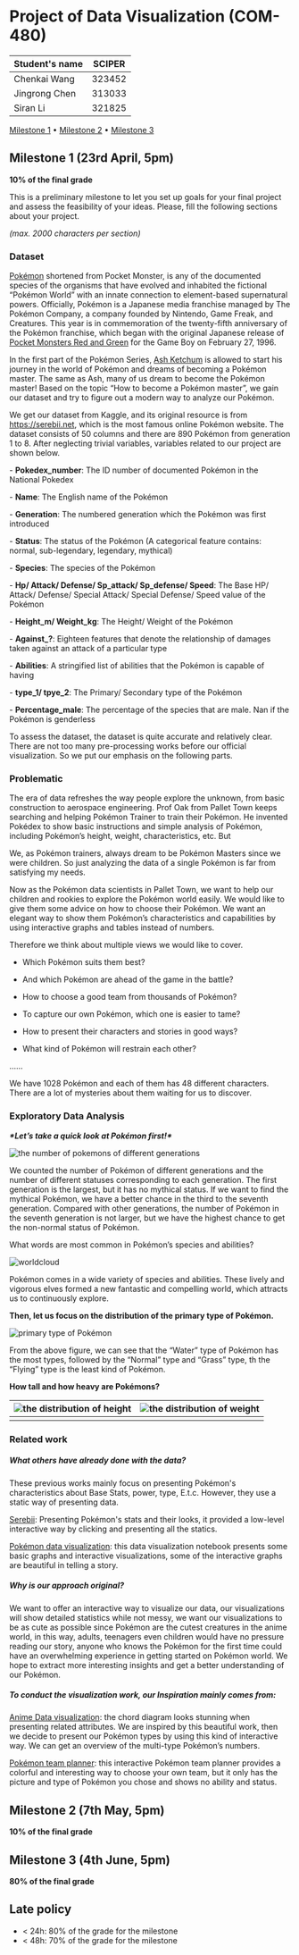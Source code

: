 # Project of Data Visualization (COM-480)

| Student's name | SCIPER |
| -------------- | ------ |
| Chenkai Wang | 323452 |
| Jingrong Chen | 313033 |
| Siran Li | 321825 |

[Milestone 1](#milestone-1) • [Milestone 2](#milestone-2) • [Milestone 3](#milestone-3)

## Milestone 1 (23rd April, 5pm)

**10% of the final grade**

This is a preliminary milestone to let you set up goals for your final project and assess the feasibility of your ideas.
Please, fill the following sections about your project.

*(max. 2000 characters per section)*

### Dataset

[Pokémon](https://en.wikipedia.org/wiki/Pok%C3%A9mon) shortened from Pocket Monster, is any of the documented species of the organisms that have evolved and inhabited the fictional “Pokémon World” with an innate connection to element-based supernatural powers. Officially, Pokémon is a Japanese media franchise managed by The Pokémon Company, a company founded by Nintendo, Game Freak, and Creatures. This year is in commemoration of the twenty-fifth anniversary of the Pokémon franchise, which began with the original Japanese release of [Pocket Monsters Red and Green](https://en.wikipedia.org/wiki/Pok%C3%A9mon_Red_and_Green) for the Game Boy on February 27, 1996. 



In the first part of the Pokémon Series, [Ash Ketchum](https://en.wikipedia.org/wiki/Ash_Ketchum) is allowed to start his journey in the world of Pokémon and dreams of becoming a Pokémon master. The same as Ash, many of us dream to become the Pokémon master! Based on the topic “How to become a Pokémon master”, we gain our dataset and try to figure out a modern way to analyze our  Pokémon.



We get our dataset from Kaggle, and its original resource is from https://serebii.net, which is the most famous online Pokémon website. The dataset consists of 50 columns and there are 890 Pokémon from generation 1 to 8. After neglecting trivial variables, variables related to our project are shown below. 



\- **Pokedex_number**: The ID number of documented Pokémon in the National Pokedex

\- **Name**: The English name of the Pokémon

\- **Generation**: The numbered generation which the Pokémon was first introduced

\- **Status**: The status of the Pokémon (A categorical feature contains: normal, sub-legendary, legendary, mythical)

\- **Species**: The species of the Pokémon

\- **Hp/ Attack/ Defense/ Sp_attack/ Sp_defense/ Speed**: The Base HP/ Attack/ Defense/ Special Attack/ Special Defense/ Speed value of the Pokémon

\- **Height_m/ Weight_kg**: The Height/ Weight of the Pokémon

\- **Against_?**: Eighteen features that denote the relationship of damages taken against an attack of a particular type

\- **Abilities**: A stringified list of abilities that the Pokémon is capable of having

\- **type_1/ tpye_2**: The Primary/ Secondary type of the Pokémon

\- **Percentage_male**: The percentage of the species that are male. Nan if the Pokémon is genderless



To assess the dataset, the dataset is quite accurate and relatively clear. There are not too many pre-processing works before our official visualization. So we put our emphasis on the following parts.



### Problematic

The era of data refreshes the way people explore the unknown, from basic construction to aerospace engineering. Prof Oak from Pallet Town keeps searching and helping Pokémon Trainer to train their Pokémon. He invented Pokédex to show basic instructions and simple analysis of Pokémon, including Pokémon’s height, weight, characteristics, etc. But

We, as Pokémon trainers,  always dream to be Pokémon Masters since we were children. So just analyzing the data of a single Pokémon is far from satisfying my needs.



Now as the Pokémon data scientists in Pallet Town, we want to help our children and rookies to explore the Pokémon world easily. We would like to give them some advice on how to choose their Pokémon. We want an elegant way to show them Pokémon’s characteristics and capabilities by using interactive graphs and tables instead of numbers.



Therefore we think about multiple views we would like to cover.



* Which Pokémon suits them best? 

* And which Pokémon are ahead of the game in the battle?

* How to choose a good team from thousands of Pokémon?

* To capture our own Pokémon, which one is easier to tame?

* How to present their characters and stories in good ways?

* What kind of Pokémon will restrain each other?   

 ……



We have 1028 Pokémon and each of them has 48 different characters. There are a lot of mysteries about them waiting for us to discover.



### Exploratory Data Analysis

***\*Let’s take a quick look at Pokémon first!\****

![the number of pokemons of different generations](assets/1.png)



We counted the number of Pokémon of different generations and the number of different statuses corresponding to each generation. The first generation is the largest, but it has no mythical status. If we want to find the mythical Pokémon, we have a better chance in the third to the seventh generation. Compared with other generations, the number of Pokémon in the seventh generation is not larger, but we have the highest chance to get the non-normal status of Pokémon. 



What words are most common in Pokémon’s species and abilities?



![worldcloud](assets/2.png)



Pokémon comes in a wide variety of species and abilities. These lively and vigorous elves formed a new fantastic and compelling world, which attracts us to continuously explore.



**Then, let us focus on the distribution of the primary type of Pokémon.**



![primary type of Pokémon](assets/3.png)



From the above figure, we can see that the “Water” type of Pokémon has the most types, followed by the “Normal” type and “Grass” type, th the “Flying” type is the least kind of Pokémon.





**How tall and how heavy are Pokémons?**

| ![the distribution of height](assets/4.png) | ![the distribution of weight](assets/5.png) |
| ------------------------------------------- | ------------------------------------------- |
|                                             |                                             |

### Related work



##### What others have already done with the data?



These previous works mainly focus on presenting Pokémon's characteristics about Base Stats, power, type, E.t.c.  However, they use a static way of presenting data.



[Serebii](https://serebii.net/attackdex-rby/): Presenting Pokémon's stats and their looks, it provided a low-level interactive way by clicking and presenting all the statics.



[Pokémon data visualization](https://www.kaggle.com/lakshyaag/data-visualization-pokemon-data): this data visualization notebook presents some basic graphs and interactive visualizations, some of the interactive graphs are beautiful in telling a story.



##### Why is our approach original?



We want to offer an interactive way to visualize our data, our visualizations will show detailed statistics while not messy, we want our visualizations to be as cute as possible since Pokémon are the cutest creatures in the anime world, in this way, adults, teenagers even children would have no pressure reading our story, anyone who knows the Pokémon for the first time could have an overwhelming experience in getting started on Pokémon world. We hope to extract more interesting insights and get a better understanding of our Pokémon.



##### To conduct the visualization work, our Inspiration mainly comes from:



[Anime Data visualization](https://com-480-data-visualization.github.io/com-480-project-worldwideweebz/#/chord): the chord diagram looks stunning when presenting related attributes. We are inspired by this beautiful work, then we decide to present our Pokémon types by using this kind of interactive way. We can get an overview of the multi-type Pokémon’s numbers.

 

[Pokémon team planner](https://richi3f.github.io/pokemon-team-planner/national_dex.html#charmander+charizard-mega-x+rattata-alola+clefable+venonat+dugtrio-alola): this interactive Pokémon team planner provides a colorful and interesting way to choose your own team, but it only has the picture and type of Pokémon you chose and shows no ability and status.

## Milestone 2 (7th May, 5pm)

**10% of the final grade**


## Milestone 3 (4th June, 5pm)

**80% of the final grade**


## Late policy

- < 24h: 80% of the grade for the milestone
- < 48h: 70% of the grade for the milestone

